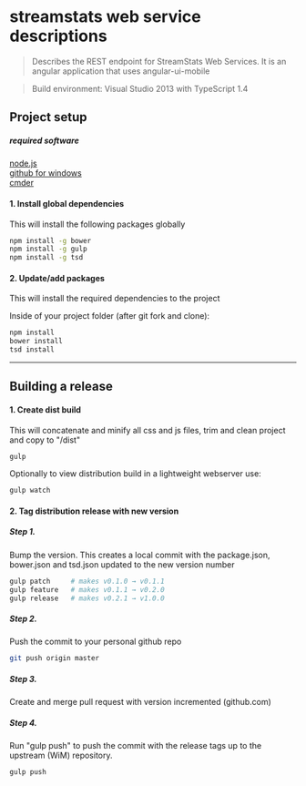 ﻿# streamstats web service descriptions

> Describes the REST endpoint for StreamStats Web Services.  It is an angular application that uses angular-ui-mobile

> Build environment: Visual Studio 2013 with TypeScript 1.4


## Project setup

##### required software
[node.js](http://nodejs.org)  
[github for windows](https://windows.github.com/)   
[cmder](http://gooseberrycreative.com/cmder/)   

#### 1.  Install global dependencies
This will install the following packages globally

```bash
npm install -g bower
npm install -g gulp
npm install -g tsd
```

#### 2.  Update/add packages
This will install the required dependencies to the project

Inside of your project folder (after git fork and clone):
```bash
npm install
bower install
tsd install
```

------

## Building a release

#### 1.  Create dist build
This will concatenate and minify all css and js files, trim and clean project and copy to "/dist"

```bash
gulp
```

Optionally to view distribution build in a lightweight webserver use:
```bash
gulp watch
```

#### 2.  Tag distribution release with new version

##### Step 1.
Bump the version.  This creates a local commit with the package.json, bower.json and tsd.json updated to the new version number

 ```bash
gulp patch     # makes v0.1.0 → v0.1.1
gulp feature   # makes v0.1.1 → v0.2.0
gulp release   # makes v0.2.1 → v1.0.0
 ```

##### Step 2.   
 Push the commit to your personal github repo 
 
 ```bash
 git push origin master
 ```

##### Step 3.   
 Create and merge pull request with version incremented (github.com)

##### Step 4.   
Run "gulp push" to push the commit with the release tags up to the upstream (WiM) repository.

```bash
gulp push
```